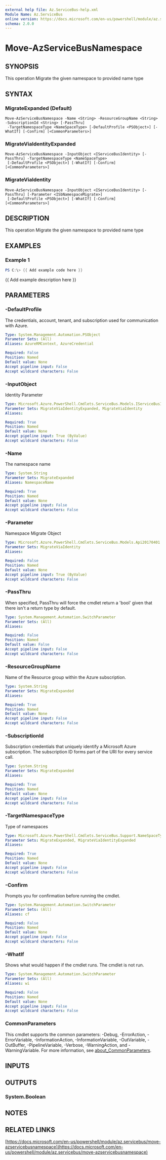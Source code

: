 ```yaml
---
external help file: Az.ServiceBus-help.xml
Module Name: Az.ServiceBus
online version: https://docs.microsoft.com/en-us/powershell/module/az.servicebus/move-azservicebusnamespace
schema: 2.0.0
---
```


# Move-AzServiceBusNamespace

## SYNOPSIS
This operation Migrate the given namespace to provided name type

## SYNTAX

### MigrateExpanded (Default)
```
Move-AzServiceBusNamespace -Name <String> -ResourceGroupName <String> -SubscriptionId <String> [-PassThru]
 -TargetNamespaceType <NameSpaceType> [-DefaultProfile <PSObject>] [-WhatIf] [-Confirm] [<CommonParameters>]
```

### MigrateViaIdentityExpanded
```
Move-AzServiceBusNamespace -InputObject <IServiceBusIdentity> [-PassThru] -TargetNamespaceType <NameSpaceType>
 [-DefaultProfile <PSObject>] [-WhatIf] [-Confirm] [<CommonParameters>]
```

### MigrateViaIdentity
```
Move-AzServiceBusNamespace -InputObject <IServiceBusIdentity> [-PassThru] [-Parameter <ISbNamespaceMigrate>]
 [-DefaultProfile <PSObject>] [-WhatIf] [-Confirm] [<CommonParameters>]
```

## DESCRIPTION
This operation Migrate the given namespace to provided name type

## EXAMPLES

### Example 1
```powershell
PS C:\> {{ Add example code here }}
```

{{ Add example description here }}

## PARAMETERS

### -DefaultProfile
The credentials, account, tenant, and subscription used for communication with Azure.

```yaml
Type: System.Management.Automation.PSObject
Parameter Sets: (All)
Aliases: AzureRMContext, AzureCredential

Required: False
Position: Named
Default value: None
Accept pipeline input: False
Accept wildcard characters: False
```

### -InputObject
Identity Parameter

```yaml
Type: Microsoft.Azure.PowerShell.Cmdlets.ServiceBus.Models.IServiceBusIdentity
Parameter Sets: MigrateViaIdentityExpanded, MigrateViaIdentity
Aliases:

Required: True
Position: Named
Default value: None
Accept pipeline input: True (ByValue)
Accept wildcard characters: False
```

### -Name
The namespace name

```yaml
Type: System.String
Parameter Sets: MigrateExpanded
Aliases: NamespaceName

Required: True
Position: Named
Default value: None
Accept pipeline input: False
Accept wildcard characters: False
```

### -Parameter
Namespace Migrate Object

```yaml
Type: Microsoft.Azure.PowerShell.Cmdlets.ServiceBus.Models.Api20170401.ISbNamespaceMigrate
Parameter Sets: MigrateViaIdentity
Aliases:

Required: False
Position: Named
Default value: None
Accept pipeline input: True (ByValue)
Accept wildcard characters: False
```

### -PassThru
When specified, PassThru will force the cmdlet return a 'bool' given that there isn't a return type by default.

```yaml
Type: System.Management.Automation.SwitchParameter
Parameter Sets: (All)
Aliases:

Required: False
Position: Named
Default value: False
Accept pipeline input: False
Accept wildcard characters: False
```

### -ResourceGroupName
Name of the Resource group within the Azure subscription.

```yaml
Type: System.String
Parameter Sets: MigrateExpanded
Aliases:

Required: True
Position: Named
Default value: None
Accept pipeline input: False
Accept wildcard characters: False
```

### -SubscriptionId
Subscription credentials that uniquely identify a Microsoft Azure subscription.
The subscription ID forms part of the URI for every service call.

```yaml
Type: System.String
Parameter Sets: MigrateExpanded
Aliases:

Required: True
Position: Named
Default value: None
Accept pipeline input: False
Accept wildcard characters: False
```

### -TargetNamespaceType
Type of namespaces

```yaml
Type: Microsoft.Azure.PowerShell.Cmdlets.ServiceBus.Support.NameSpaceType
Parameter Sets: MigrateExpanded, MigrateViaIdentityExpanded
Aliases:

Required: True
Position: Named
Default value: None
Accept pipeline input: False
Accept wildcard characters: False
```

### -Confirm
Prompts you for confirmation before running the cmdlet.

```yaml
Type: System.Management.Automation.SwitchParameter
Parameter Sets: (All)
Aliases: cf

Required: False
Position: Named
Default value: None
Accept pipeline input: False
Accept wildcard characters: False
```

### -WhatIf
Shows what would happen if the cmdlet runs.
The cmdlet is not run.

```yaml
Type: System.Management.Automation.SwitchParameter
Parameter Sets: (All)
Aliases: wi

Required: False
Position: Named
Default value: None
Accept pipeline input: False
Accept wildcard characters: False
```

### CommonParameters
This cmdlet supports the common parameters: -Debug, -ErrorAction, -ErrorVariable, -InformationAction, -InformationVariable, -OutVariable, -OutBuffer, -PipelineVariable, -Verbose, -WarningAction, and -WarningVariable. For more information, see [about_CommonParameters](http://go.microsoft.com/fwlink/?LinkID=113216).

## INPUTS

## OUTPUTS

### System.Boolean
## NOTES

## RELATED LINKS

[https://docs.microsoft.com/en-us/powershell/module/az.servicebus/move-azservicebusnamespace](https://docs.microsoft.com/en-us/powershell/module/az.servicebus/move-azservicebusnamespace)

